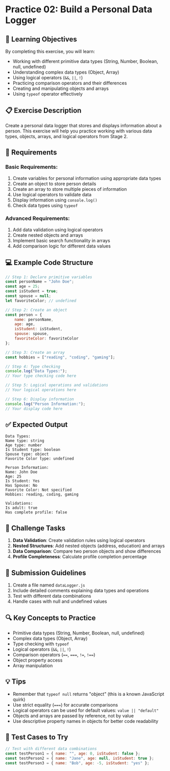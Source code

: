 <!-- markdownlint-disable -->

# Practice 02: Build a Personal Data Logger

## 🎯 Learning Objectives

By completing this exercise, you will learn:

- Working with different primitive data types (String, Number, Boolean, null, undefined)
- Understanding complex data types (Object, Array)
- Using logical operators (`&&`, `||`, `!`)
- Practicing comparison operators and their differences
- Creating and manipulating objects and arrays
- Using `typeof` operator effectively

## 📋 Exercise Description

Create a personal data logger that stores and displays information about a person. This exercise will help you practice working with various data types, objects, arrays, and logical operators from Stage 2.

## 🔧 Requirements

### Basic Requirements:
1. Create variables for personal information using appropriate data types
2. Create an object to store person details
3. Create an array to store multiple pieces of information
4. Use logical operators to validate data
5. Display information using `console.log()`
6. Check data types using `typeof`

### Advanced Requirements:
1. Add data validation using logical operators
2. Create nested objects and arrays
3. Implement basic search functionality in arrays
4. Add comparison logic for different data values

## 💻 Example Code Structure

```javascript
// Step 1: Declare primitive variables
const personName = "John Doe";
const age = 25;
const isStudent = true;
const spouse = null;
let favoriteColor; // undefined

// Step 2: Create an object
const person = {
    name: personName,
    age: age,
    isStudent: isStudent,
    spouse: spouse,
    favoriteColor: favoriteColor
};

// Step 3: Create an array
const hobbies = ["reading", "coding", "gaming"];

// Step 4: Type checking
console.log("Data Types:");
// Your type checking code here

// Step 5: Logical operations and validations
// Your logical operations here

// Step 6: Display information
console.log("Person Information:");
// Your display code here
```

## ✅ Expected Output

```
Data Types:
Name type: string
Age type: number
Is Student type: boolean
Spouse type: object
Favorite Color type: undefined

Person Information:
Name: John Doe
Age: 25
Is Student: Yes
Has Spouse: No
Favorite Color: Not specified
Hobbies: reading, coding, gaming

Validations:
Is adult: true
Has complete profile: false
```

## 🎯 Challenge Tasks

1. **Data Validation**: Create validation rules using logical operators
2. **Nested Structures**: Add nested objects (address, education) and arrays
3. **Data Comparison**: Compare two person objects and show differences
4. **Profile Completeness**: Calculate profile completion percentage

## 📝 Submission Guidelines

1. Create a file named `dataLogger.js`
2. Include detailed comments explaining data types and operations
3. Test with different data combinations
4. Handle cases with null and undefined values

## 🔍 Key Concepts to Practice

- Primitive data types (String, Number, Boolean, null, undefined)
- Complex data types (Object, Array)
- Type checking with `typeof`
- Logical operators (`&&`, `||`, `!`)
- Comparison operators (`==`, `===`, `!=`, `!==`)
- Object property access
- Array manipulation

## 💡 Tips

- Remember that `typeof null` returns "object" (this is a known JavaScript quirk)
- Use strict equality (`===`) for accurate comparisons
- Logical operators can be used for default values: `value || "default"`
- Objects and arrays are passed by reference, not by value
- Use descriptive property names in objects for better code readability

## 🧪 Test Cases to Try

```javascript
// Test with different data combinations
const testPerson1 = { name: "", age: 0, isStudent: false };
const testPerson2 = { name: "Jane", age: null, isStudent: true };
const testPerson3 = { name: "Bob", age: -5, isStudent: "yes" };
```
